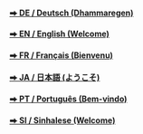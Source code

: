 
#### [&#x2b95; DE / Deutsch (Dhammaregen) ](https://sc-voice.github.io/dhammaregen/)  
#### [&#x2b95; EN / English (Welcome)](/sc-voice/en/100-welcome)  
#### [&#x2b95; FR / Français (Bienvenu)](/sc-voice/fr/Home-FR)
#### [&#x2b95; JA / 日本語 (ようこそ)](/sc-voice/ja/Home-JA)  
#### [&#x2b95; PT / Português (Bem-vindo)](/sc-voice/pt/Home-PT)  
#### [&#x2b95; SI / Sinhalese (Welcome)](/sc-voice/si/100-welcome-si)
